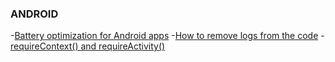 ### ANDROID

-[Battery optimization for Android apps](https://blog.mindorks.com/battery-optimization-for-android-apps-f4ef6170ff70)
-[How to remove logs from the code](https://github.com/wajahatkarim3/Today-I-Learned/blob/master/android/logs-without-code.md)
-[requireContext() and requireActivity()](https://github.com/wajahatkarim3/Today-I-Learned/blob/master/android/req-act.md)
